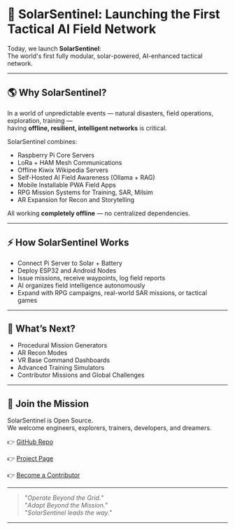 # 🚀 SolarSentinel: Launching the First Tactical AI Field Network

Today, we launch **SolarSentinel**:  
The world's first fully modular, solar-powered, AI-enhanced tactical network.

---

## 🌎 Why SolarSentinel?

In a world of unpredictable events — natural disasters, field operations, exploration, training —  
having **offline, resilient, intelligent networks** is critical.

SolarSentinel combines:
- Raspberry Pi Core Servers
- LoRa + HAM Mesh Communications
- Offline Kiwix Wikipedia Servers
- Self-Hosted AI Field Awareness (Ollama + RAG)
- Mobile Installable PWA Field Apps
- RPG Mission Systems for Training, SAR, Milsim
- AR Expansion for Recon and Storytelling

All working **completely offline** — no centralized dependencies.

---

## ⚡ How SolarSentinel Works

- Connect Pi Server to Solar + Battery
- Deploy ESP32 and Android Nodes
- Issue missions, receive waypoints, log field reports
- AI organizes field intelligence autonomously
- Expand with RPG campaigns, real-world SAR missions, or tactical games

---

## 🎯 What’s Next?

- Procedural Mission Generators
- AR Recon Modes
- VR Base Command Dashboards
- Advanced Training Simulators
- Contributor Missions and Global Challenges

---

## 🌟 Join the Mission

SolarSentinel is Open Source.  
We welcome engineers, explorers, trainers, developers, and dreamers.

👉 [GitHub Repo](#)

👉 [Project Page](#)

👉 [Become a Contributor](#)

---

> "*Operate Beyond the Grid.*"  
> "*Adapt Beyond the Mission.*"  
> "*SolarSentinel leads the way.*"

---